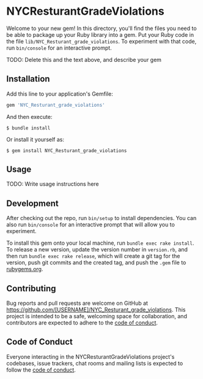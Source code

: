 # NYCResturantGradeViolations

Welcome to your new gem! In this directory, you'll find the files you need to be able to package up your Ruby library into a gem. Put your Ruby code in the file `lib/NYC_Resturant_grade_violations`. To experiment with that code, run `bin/console` for an interactive prompt.

TODO: Delete this and the text above, and describe your gem

## Installation

Add this line to your application's Gemfile:

```ruby
gem 'NYC_Resturant_grade_violations'
```

And then execute:

    $ bundle install

Or install it yourself as:

    $ gem install NYC_Resturant_grade_violations

## Usage

TODO: Write usage instructions here

## Development

After checking out the repo, run `bin/setup` to install dependencies. You can also run `bin/console` for an interactive prompt that will allow you to experiment.

To install this gem onto your local machine, run `bundle exec rake install`. To release a new version, update the version number in `version.rb`, and then run `bundle exec rake release`, which will create a git tag for the version, push git commits and the created tag, and push the `.gem` file to [rubygems.org](https://rubygems.org).

## Contributing

Bug reports and pull requests are welcome on GitHub at https://github.com/[USERNAME]/NYC_Resturant_grade_violations. This project is intended to be a safe, welcoming space for collaboration, and contributors are expected to adhere to the [code of conduct](https://github.com/[USERNAME]/NYC_Resturant_grade_violations/blob/master/CODE_OF_CONDUCT.md).

## Code of Conduct

Everyone interacting in the NYCResturantGradeViolations project's codebases, issue trackers, chat rooms and mailing lists is expected to follow the [code of conduct](https://github.com/[USERNAME]/NYC_Resturant_grade_violations/blob/master/CODE_OF_CONDUCT.md).

